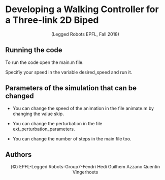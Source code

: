 # Developing a Walking Controller for a Three-link 2D Biped
<p> <center> (Legged Robots EPFL, Fall 2018)</center>  </p>

## Running the code
<p>To run the code open the main.m file.</p>

<p>Specifiy your speed in the variable desired_speed and run it.</p>

## Parameters of the simulation that can be changed
* You can change the speed of the animation in the file animate.m by changing the value skip.</p>

* You can change the perturbation in the file ext_perturbation_parameters.</p>

* You can change the number of steps in the main file too.</p>

## Authors
<p> <center> (©) EPFL-Legged Robots-Group7-Fendri Hedi Guilhem Azzano Quentin Vingerhoets </center> </p>

